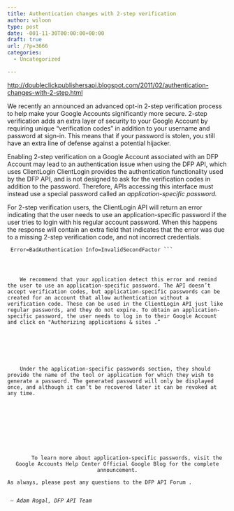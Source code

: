 ```yaml
---
title: Authentication changes with 2-step verification
author: wiloon
type: post
date: -001-11-30T00:00:00+00:00
draft: true
url: /?p=3666
categories:
  - Uncategorized

---
```

http://doubleclickpublishersapi.blogspot.com/2011/02/authentication-changes-with-2-step.html

We recently an announced an advanced opt-in 2-step verification process to help make your Google Accounts significantly more secure. 2-step verification adds an extra layer of security to your Google Account by requiring unique “verification codes” in addition to your username and password at sign-in. This means that if your password is stolen, you still have an extra line of defense against a potential hijacker.

<div>
  <p>
    Enabling 2-step verification on a Google Account associated with an DFP Account may lead to an authentication issue when using the DFP API, which uses ClientLogin ClientLogin provides the authentication functionality used by the DFP API, and is not designed to ask for the verification codes in addition to the password. Therefore, APIs accessing this interface must instead use a special password called an <em>application-specific password.</em>
  </p>
  
  <p>
    For 2-step verification users, the ClientLogin API will return an error indicating that the user needs to use an application-specific password if the user tries to login with his regular account password. When this happens the response will contain an extra field that indicates that the error was due to a missing 2-step verification code, and not incorrect credentials.
  </p>
  
  <pre><code> Error=BadAuthentication Info=InvalidSecondFactor ```
  
  <p>
    We recommend that your application detect this error and remind the user to use an application-specific password. The API doesn’t accept verification codes, but application-specific passwords can be created for an account that allow authentication without a verification code. These can be used in the ClientLogin API just like regular passwords, and they do not expire. To obtain an application-specific password, the user needs to log in to their Google Account and click on "Authorizing applications & sites .&#8221;
  </p>
  
  <p>
    Under the application-specific passwords section, they should provide the name of the tool or application for which they wish to generate a password. The generated password will only be displayed once, and although it can’t be recovered later it can be revoked at any time.
  </p>
  
  <p>
    <center>
      To learn more about application-specific passwords, visit the Google Accounts Help Center Official Google Blog for the complete announcement.
    </center>As always, please post any questions to the DFP API Forum .
    
    <br /> <em>&#8212; Adam Rogal, DFP API Team</em></div>